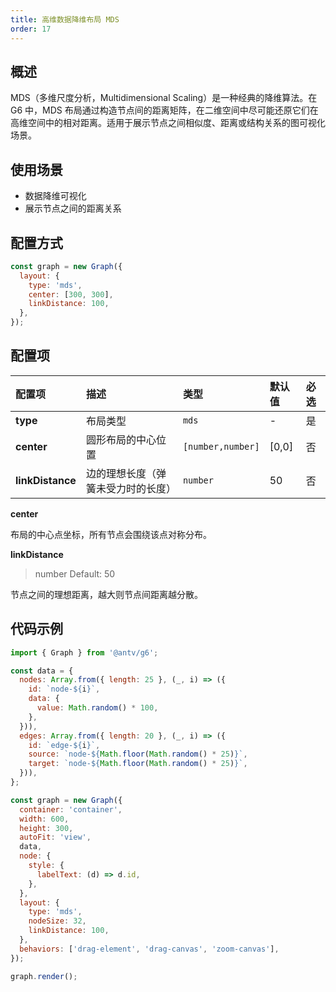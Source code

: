 ```yaml
---
title: 高维数据降维布局 MDS
order: 17
---
```


## 概述

MDS（多维尺度分析，Multidimensional Scaling）是一种经典的降维算法。在 G6 中，MDS 布局通过构造节点间的距离矩阵，在二维空间中尽可能还原它们在高维空间中的相对距离。适用于展示节点之间相似度、距离或结构关系的图可视化场景。

## 使用场景

- 数据降维可视化
- 展示节点之间的距离关系

## 配置方式

```js
const graph = new Graph({
  layout: {
    type: 'mds',
    center: [300, 300],
    linkDistance: 100,
  },
});
```

## 配置项

| 配置项           | 描述                               | 类型              | 默认值 | 必选 |
| :--------------- | :--------------------------------- | :---------------- | :----- | :--- |
| **type**         | 布局类型                           | `mds`             | -      | 是   |
| **center**       | 圆形布局的中心位置                 | `[number,number]` | [0,0]  | 否   |
| **linkDistance** | 边的理想长度（弹簧未受力时的长度） | `number`          | 50     | 否   |

**center**

布局的中心点坐标，所有节点会围绕该点对称分布。

**linkDistance**

> number Default: 50

节点之间的理想距离，越大则节点间距离越分散。

## 代码示例

```js | ob { inject: true }
import { Graph } from '@antv/g6';

const data = {
  nodes: Array.from({ length: 25 }, (_, i) => ({
    id: `node-${i}`,
    data: {
      value: Math.random() * 100,
    },
  })),
  edges: Array.from({ length: 20 }, (_, i) => ({
    id: `edge-${i}`,
    source: `node-${Math.floor(Math.random() * 25)}`,
    target: `node-${Math.floor(Math.random() * 25)}`,
  })),
};

const graph = new Graph({
  container: 'container',
  width: 600,
  height: 300,
  autoFit: 'view',
  data,
  node: {
    style: {
      labelText: (d) => d.id,
    },
  },
  layout: {
    type: 'mds',
    nodeSize: 32,
    linkDistance: 100,
  },
  behaviors: ['drag-element', 'drag-canvas', 'zoom-canvas'],
});

graph.render();
```

